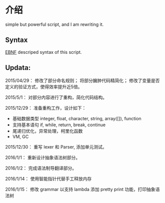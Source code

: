 # 介绍

simple but powerful script, and I am rewriting it.

## Syntax

[EBNF](https://github.com/thinkermao/LL-Script/blob/master/grammar.md) descriped syntax of this script.

## Updata:
	
2015/04/29：
修改了部分命名规则；
将部分臃肿代码精简化；
修改了变量是否定义的验证方式，使得效率提升近5倍。
    
2015/5/1：
对部分内容进行了重构，简化代码结构。
	
2015/12/29：
准备重构工作，设计如下：

- 基础数据类型 integer, float, character, string, array([]), function
- 支持基本语句 if, while, return, break, continue
- 尾递归优化，异常处理，柯里化函数
- VM, GC

2015/12/30：
重写 lexer 和 Parser, 添加单元测试。

2016/1/1：
重新设计抽象语法树部分。

2016/1/2：
完成语法制导翻译部分。

2016/1/14：
使用智能指针代替手工释放内存

2016/1/15：
修改 grammar 以支持 lambda
添加 pretty print 功能，打印抽象语法树
